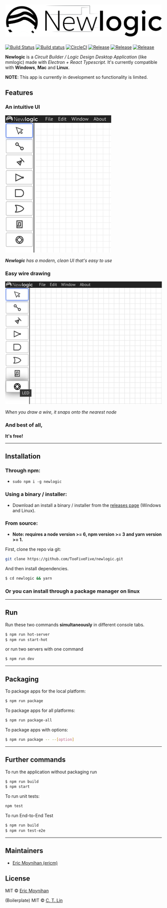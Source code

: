 # ![newlogic](assets/logo.png?raw=true)

[![Build Status](https://travis-ci.com/ericm/newlogic.svg?branch=master)](https://travis-ci.com/ericm/newlogic)
[![Build status](https://ci.appveyor.com/api/projects/status/x4i8jalu9yf8ioa5/branch/master?svg=true)](https://ci.appveyor.com/project/ericm/newlogic/branch/master)
[![CircleCI](https://circleci.com/gh/ericm/newlogic.svg?style=svg)](https://circleci.com/gh/ericm/newlogic)
[![Release](https://img.shields.io/github/package-json/v/ericm/newlogic.svg)](https://github.com/ericm/newlogic/releases/latest)
[![Release](https://img.shields.io/npm/v/newlogic.svg)](https://www.npmjs.com/package/newlogic)
[![Release](https://img.shields.io/aur/version/newlogic.svg)](https://aur.archlinux.org/packages/newlogic/)

**Newlogic** is a *Circuit Builder / Logic Design Desktop Application* (like mmlogic) made with *Electron + React Typescript*. It's currently compatible with **Windows**, **Mac** and **Linux**.

**NOTE**: This app is currently in development so functionality is limited.

## Features

### An intuitive UI
![](assets/screenshot_menu.png?raw=true)

***Newlogic** has a modern, clean UI that's easy to use*

### Easy wire drawing
![](assets/screenshot_ui.gif?raw=true)

*When you draw a wire, it snaps onto the nearest node*

### And best of all,
**It's free!**

---

## Installation

### Through npm:
- `sudo npm i -g newlogic`

### Using a binary / installer:
- Download an install a binary / installer from the [releases page](https://github.com/ericm/newlogic/releases) (Windows and Linux).

### From source:
- **Note: requires a node version >= 6, npm version >= 3 and yarn version >= 1.**

First, clone the repo via git:

```bash
git clone https://github.com/TooFiveFive/newlogic.git
```

And then install dependencies.

```bash
$ cd newlogic && yarn
```

### Or you can install through a package manager on linux

---

## Run

Run these two commands **simultaneously** in different console tabs.

```bash
$ npm run hot-server
$ npm run start-hot
```

or run two servers with one command

```bash
$ npm run dev
```

---

## Packaging

To package apps for the local platform:

```bash
$ npm run package
```

To package apps for all platforms:

```bash
$ npm run package-all
```

To package apps with options:

```bash
$ npm run package -- --[option]
```

---

## Further commands

To run the application without packaging run

```bash
$ npm run build
$ npm start
```

To run unit tests:
```bash
npm test
```

To run End-to-End Test

```bash
$ npm run build
$ npm run test-e2e
```

---

## Maintainers

- [Eric Moynihan (ericm)](https://github.com/ericm)

## License
MIT © [Eric Moynihan](https://github.com/TooFiveFive)

(Boilerplate) MIT © [C. T. Lin](https://github.com/chentsulin)
